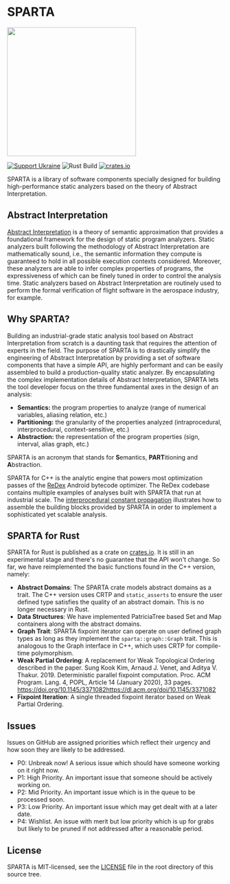 # SPARTA

<img src="https://github.com/facebook/SPARTA/raw/main/SPARTA.png" width="300" height="300"/>

[![Support Ukraine](https://img.shields.io/badge/Support-Ukraine-FFD500?style=flat&labelColor=005BBB)](https://opensource.fb.com/support-ukraine)
![Rust Build](https://github.com/facebook/SPARTA/actions/workflows/rust.yml/badge.svg)
[![crates.io](https://img.shields.io/crates/v/sparta.svg)](https://crates.io/crates/sparta)

SPARTA is a library of software components specially designed for building high-performance static analyzers based on the theory of Abstract Interpretation.

## Abstract Interpretation

[Abstract Interpretation](https://en.wikipedia.org/wiki/Abstract_interpretation) is a theory of semantic approximation that provides a foundational framework for the design of static program analyzers. Static analyzers built following the methodology of Abstract Interpretation are mathematically sound, i.e., the semantic information they compute is guaranteed to hold in all possible execution contexts considered. Moreover, these analyzers are able to infer complex properties of programs, the expressiveness of which can be finely tuned in order to control the analysis time. Static analyzers based on Abstract Interpretation are routinely used to perform the formal verification of flight software in the aerospace industry, for example.

## Why SPARTA?

Building an industrial-grade static analysis tool based on Abstract Interpretation from scratch is a daunting task that requires the attention of experts in the field. The purpose of SPARTA is to drastically simplify the engineering of Abstract Interpretation by providing a set of software components that have a simple API, are highly performant and can be easily assembled to build a production-quality static analyzer. By encapsulating the complex implementation details of Abstract Interpretation, SPARTA lets the tool developer focus on the three fundamental axes in the design of an analysis:

* **Semantics:** the program properties to analyze (range of numerical variables, aliasing relation, etc.)
* **Partitioning:** the granularity of the properties analyzed (intraprocedural, interprocedural, context-sensitive, etc.)
* **Abstraction:** the representation of the program properties (sign, interval, alias graph, etc.)

SPARTA is an acronym that stands for **S**emantics, **PART**itioning and **A**bstraction.

SPARTA for C++ is the analytic engine that powers most optimization passes of the [ReDex](https://github.com/facebook/redex) Android bytecode optimizer. The ReDex codebase contains multiple examples of analyses built with SPARTA that run at industrial scale. The [interprocedural constant propagation](https://github.com/facebook/redex/tree/main/service/constant-propagation) illustrates how to assemble the building blocks provided by SPARTA in order to implement a sophisticated yet scalable analysis.

## SPARTA for Rust

SPARTA for Rust is published as a crate on [crates.io](https://crates.io/crates/sparta). It is still in an experimental stage and there's no guarantee that the API won't change. So far, we have reimplemented the basic functions found in the C++ version, namely:

* **Abstract Domains**: The SPARTA crate models abstract domains as a trait. The C++ version uses CRTP and `static_asserts` to ensure the user defined type satisfies the quality of an abstract domain. This is no longer necessary in Rust.
* **Data Structures**: We have implemented PatriciaTree based Set and Map containers along with the abstract domains.
* **Graph Trait**: SPARTA fixpoint iterator can operate on user defined graph types as long as they implement the `sparta::graph::Graph` trait. This is analogous to the Graph interface in C++, which uses CRTP for compile-time polymorphism.
* **Weak Partial Ordering**: A replacement for Weak Topological Ordering described in the paper. Sung Kook Kim, Arnaud J. Venet, and Aditya V. Thakur. 2019. Deterministic parallel fixpoint computation. Proc. ACM Program. Lang. 4, POPL, Article 14 (January 2020), 33 pages. https://doi.org/10.1145/3371082https://dl.acm.org/doi/10.1145/3371082
* **Fixpoint Iteration**: A single threaded fixpoint iterator based on Weak Partial Ordering.

## Issues

Issues on GitHub are assigned priorities which reflect their urgency and how soon they are likely to be addressed.

* P0: Unbreak now! A serious issue which should have someone working on it right now.
* P1: High Priority. An important issue that someone should be actively working on.
* P2: Mid Priority. An important issue which is in the queue to be processed soon.
* P3: Low Priority. An important issue which may get dealt with at a later date.
* P4: Wishlist. An issue with merit but low priority which is up for grabs but likely to be pruned if not addressed after a reasonable period.

## License

SPARTA is MIT-licensed, see the [LICENSE](LICENSE) file in the root directory of this source tree.
